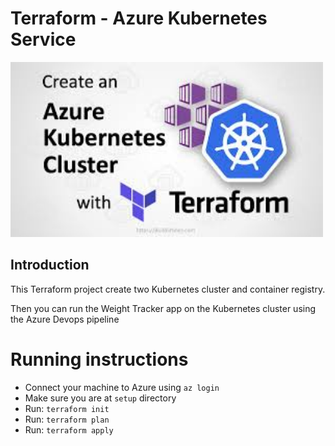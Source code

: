 # Terraform - Azure Kubernetes Service

<img src="../images/tf_k8s.jpg" width="500"/> 

## Introduction

This Terraform project create two Kubernetes cluster and container registry.

Then you can run the Weight Tracker app on the Kubernetes cluster using the Azure Devops pipeline

# Running instructions
* Connect your machine to Azure using `az login`
* Make sure you are at `setup` directory
* Run: `terraform init`
* Run: `terraform plan`
* Run: `terraform apply`